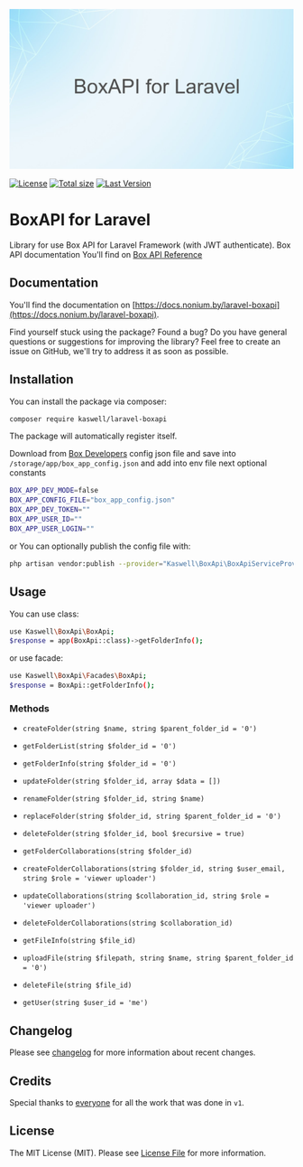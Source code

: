 <p align="center"><img src="/art/socialcard.png" alt="Social Card of Laravel BoxApi"></p>

[![License](https://img.shields.io/github/license/kaswell/laravel-boxapi?style=flat-square)](license.md)
[![Total size](https://img.shields.io/github/repo-size/kaswell/laravel-boxapi?style=flat-square)](https://packagist.org/packages/kaswell/laravel-boxapi)
[![Last Version](https://img.shields.io/github/v/release/kaswell/laravel-boxapi?style=flat-square)](https://packagist.org/packages/kaswell/laravel-boxapi)

BoxAPI for Laravel
======

Library for use Box API for Laravel Framework (with JWT authenticate). Box API documentation You'll find on
[Box API Reference](https://developer.box.com/reference/)

Documentation
------

You'll find the documentation on [https://docs.nonium.by/laravel-boxapi](https://docs.nonium.by/laravel-boxapi).

Find yourself stuck using the package? Found a bug? Do you have general questions or suggestions for improving the library? Feel free to create an issue on GitHub, we'll try to address it as soon as possible.

Installation
------

You can install the package via composer:
```bash 
composer require kaswell/laravel-boxapi
```

The package will automatically register itself.

Download from [Box Developers](https://gdmg.app.box.com/developers/console) config json file and save into `/storage/app/box_app_config.json` and add into env file next optional constants
```bash 
BOX_APP_DEV_MODE=false
BOX_APP_CONFIG_FILE="box_app_config.json"
BOX_APP_DEV_TOKEN=""
BOX_APP_USER_ID=""
BOX_APP_USER_LOGIN=""
```

or You can optionally publish the config file with:
```bash 
php artisan vendor:publish --provider="Kaswell\BoxApi\BoxApiServiceProvider" --tag="config"
```

Usage
------

You can use class:
```bash 
use Kaswell\BoxApi\BoxApi;
$response = app(BoxApi::class)->getFolderInfo();
```
or use facade:
```bash 
use Kaswell\BoxApi\Facades\BoxApi;
$response = BoxApi::getFolderInfo();
```

### Methods

- `createFolder(string $name, string $parent_folder_id = '0')`
- `getFolderList(string $folder_id = '0')`
- `getFolderInfo(string $folder_id = '0')`
- `updateFolder(string $folder_id, array $data = [])`
- `renameFolder(string $folder_id, string $name)`
- `replaceFolder(string $folder_id, string $parent_folder_id = '0')`
- `deleteFolder(string $folder_id, bool $recursive = true)`

- `getFolderCollaborations(string $folder_id)`
- `createFolderCollaborations(string $folder_id, string $user_email, string $role = 'viewer uploader')`
- `updateCollaborations(string $collaboration_id, string $role = 'viewer uploader')`
- `deleteFolderCollaborations(string $collaboration_id)`

- `getFileInfo(string $file_id)`
- `uploadFile(string $filepath, string $name, string $parent_folder_id = '0')`
- `deleteFile(string $file_id)`

- `getUser(string $user_id = 'me')`


Changelog
------

Please see [changelog](changelog.md) for more information about recent changes.

Credits
------

Special thanks to [everyone](../../contributors) for all the work that was done in `v1`.

License
------

The MIT License (MIT). Please see [License File](license.md) for more information.
